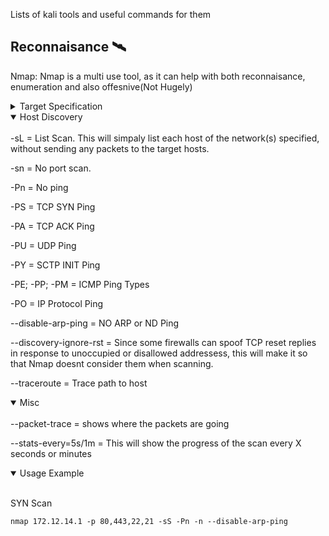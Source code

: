 Lists of kali tools and useful commands for them

## Reconnaisance :artificial_satellite:

Nmap: Nmap is a multi use tool, as it can help with both reconnaisance, enumeration and also offesnive(Not Hugely)
<details opne>
  <summary>Target Specification</summary>
  <br>
-iL = List IPS

--exclude <host1> = This will tell Nmap to exclude the said IPs

--exclude <exclude_file> = similar to --exclude, except that you can load list of IPs from file to exclude. The IPs must start in newline,space, or tab-delimited.

-n = This will disable DNS Resolution for the scan, which can lead to scanning time being reduced.

-R = This will tell Nmap to do reverse DNS resolution to the target IPs. This is normaly done against Online hosts.

--resolve-all = This will scan each resolved address that nmap finds, default behaviour is that Nmap will only scan the first resolved address.

--unique = Scan each IP address only once, default behaviour is that Nmap will scan the target as many times as it is specified in the target list.

--system-dns = Use system DNS resolver

--dns-servers = Servers to use for reverse DNS queries
  </details>
<details open>
  <summary>Host Discovery</summary>
<br>
-sL = List Scan. This will simpaly list each host of the network(s) specified, without sending any packets to the target hosts. 

-sn = No port scan.

-Pn = No ping

-PS = TCP SYN Ping

-PA = TCP ACK Ping

-PU = UDP Ping

-PY = SCTP INIT Ping

-PE; -PP; -PM = ICMP Ping Types

-PO = IP Protocol Ping

--disable-arp-ping = NO ARP or ND Ping

--discovery-ignore-rst = Since some firewalls can spoof TCP reset replies in response to unoccupied or disallowed addressess, this will make it so that Nmap doesnt consider them when scanning.

--traceroute = Trace path to host

  </details>
<details open>
  <summary>Misc</summary> 
<br>
--packet-trace = shows where the packets are going

--stats-every=5s/1m = This will show the progress of the scan every X seconds or minutes

  </details>

 <details open>
   <summary>Usage Example</summary>
<br>
 
SYN Scan
```
nmap 172.12.14.1 -p 80,443,22,21 -sS -Pn -n --disable-arp-ping
   
```
  </details>
